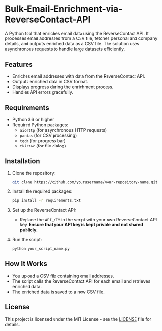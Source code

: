 # Bulk-Email-Enrichment-via-ReverseContact-API
A Python tool that enriches email data using the ReverseContact API. It processes email addresses from a CSV file, fetches personal and company details, and outputs enriched data as a CSV file. The solution uses asynchronous requests to handle large datasets efficiently.

## Features
- Enriches email addresses with data from the ReverseContact API.
- Outputs enriched data in CSV format.
- Displays progress during the enrichment process.
- Handles API errors gracefully.

## Requirements
- Python 3.6 or higher
- Required Python packages:
  - `aiohttp` (for asynchronous HTTP requests)
  - `pandas` (for CSV processing)
  - `tqdm` (for progress bar)
  - `tkinter` (for file dialog)

## Installation

1. Clone the repository:
    ```bash
    git clone https://github.com/yourusername/your-repository-name.git
    ```

2. Install the required packages:
    ```bash
    pip install -r requirements.txt
    ```

3. Set up the ReverseContact API:
    - Replace the `API_KEY` in the script with your own ReverseContact API key. **Ensure that your API key is kept private and not shared publicly.**

4. Run the script:
    ```bash
    python your_script_name.py
    ```

## How It Works
- You upload a CSV file containing email addresses.
- The script calls the ReverseContact API for each email and retrieves enriched data.
- The enriched data is saved to a new CSV file.

## License
This project is licensed under the MIT License - see the [LICENSE](LICENSE) file for details.
